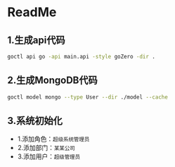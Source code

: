 # ReadMe

## 1.生成api代码
```bash
goctl api go -api main.api -style goZero -dir .
```


## 2.生成MongoDB代码
```bash
goctl model mongo --type User --dir ./model --cache
```

## 3.系统初始化

- 1.添加角色：`超级系统管理员`
- 2.添加部门：`某某公司`
- 3.添加用户：`超级管理员`